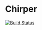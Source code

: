 # Chirper
[![Build Status](https://travis-ci.com/username/projectname.svg?branch=master)](https://travis-ci.com/username/projectname)
